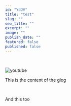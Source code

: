 ```yaml
---
id: "YdJV"
title: "test"
slug: ""
seo_title: ""
excerpt: ""
image: ""
publish_date: ""
featured: false
published: false
---
```


<br />

![youtube](-_6dHIPVoTM)

This is the content of the glog

<br />

And this too
